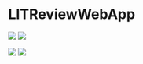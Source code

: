 # LITReviewWebApp

<img src="https://img.shields.io/badge/DJANGO-4.0.1-brightgreen?style=for-the-badge&logo=django&logoColor=white"> <img src="https://img.shields.io/badge/Python-3.10.0-brightgreen?style=for-the-badge&logo=python&logoColor=white">

<img src="https://img.shields.io/badge/HTML-239120?style=for-the-badge&logo=html5&logoColor=white">  <img src="https://img.shields.io/badge/CSS3-1572B6?style=for-the-badge&logo=css3&logoColor=white"> 
